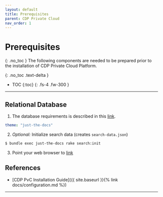 ```yaml
---
layout: default
title: Prerequisites
parent: CDP Private Cloud
nav_order: 1
---
```


# Prerequisites
{: .no_toc }
The following components are needed to be prepared prior to the installation of CDP Private Cloud Platform.

{: .no_toc .text-delta }

- TOC
{:toc}
{: .fs-4 .fw-300 }
---

## Relational Database

1. The database requirements is described in this [link](https://docs.cloudera.com/cdp-private-cloud-base/7.1.7/installation/topics/cdpdc-database-requirements.html).
  ```yaml
  theme: "just-the-docs"
  ```

2. _Optional:_ Initialize search data (creates `search-data.json`)
  ```bash
  $ bundle exec just-the-docs rake search:init
  ```


3. Point your web browser to [link](https://docs.cloudera.com/cdp-private-cloud-base/7.1.7/installation/topics/cdpdc-database-requirements.html)



## References

- [CDP PvC Installation Guide]({{ site.baseurl }}{% link docs/configuration.md %})

---

